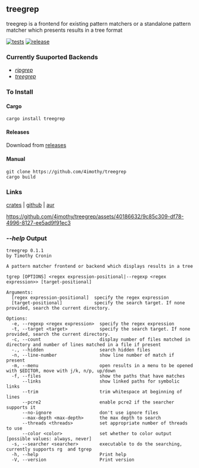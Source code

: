 ## treegrep

treegrep is a frontend for existing pattern matchers or a standalone pattern matcher which presents results in a tree format

[![tests](https://github.com/4imothy/treegrep/actions/workflows/ci.yml/badge.svg)](https://github.com/4imothy/treegrep/actions)
[![release](https://github.com/4imothy/treegrep/actions/workflows/cr.yml/badge.svg)](https://github.com/4imothy/treegrep/actions)

### Currently Suuported Backends
- *[ripgrep](https://github.com/BurntSushi/ripgrep)*
- *[treegrep](https://github.com/4imothy/treegrep)*

### To Install

#### Cargo
```
cargo install treegrep
```

#### Releases
Download from [releases](https://github.com/4imothy/treegrep/releases/)

#### Manual
```
git clone https://github.com/4imothy/treegrep
cargo build
```

### Links
[crates](https://crates.io/crates/treegrep) | [github](https://github.com/4imothy/treegrep) | [aur](https://aur.archlinux.org/packages/treegrep-bin)


https://github.com/4imothy/treegrep/assets/40186632/9c85c309-df78-4996-8127-ee5ad9f91ec3


### *--help* Output
```
treegrep 0.1.1
by Timothy Cronin

A pattern matcher frontend or backend which displays results in a tree

tgrep [OPTIONS] <regex expression-positional|--regexp <regex expression>> [target-positional]

Arguments:
  [regex expression-positional]  specify the regex expression
  [target-positional]            specify the search target. If none provided, search the current directory.

Options:
  -e, --regexp <regex expression>  specify the regex expression
  -t, --target <target>            specify the search target. If none provided, search the current directory.
  -c, --count                      display number of files matched in directory and number of lines matched in a file if present
  -., --hidden                     search hidden files
  -n, --line-number                show line number of match if present
  -m, --menu                       open results in a menu to be opened with $EDITOR, move with j/k, n/p, up/down
  -f, --files                      show the paths that have matches
      --links                      show linked paths for symbolic links
      --trim                       trim whitespace at beginning of lines
      --pcre2                      enable pcre2 if the searcher supports it
      --no-ignore                  don't use ignore files
      --max-depth <max-depth>      the max depth to search
      --threads <threads>          set appropriate number of threads to use
      --color <color>              set whether to color output [possible values: always, never]
  -s, --searcher <searcher>        executable to do the searching, currently supports rg  and tgrep
  -h, --help                       Print help
  -V, --version                    Print version
```

